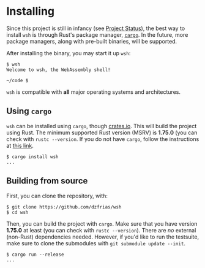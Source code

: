 # Installing

Since this project is still in infancy (see [Project Status](../status.md)), the
best way to install `wsh` is through Rust's package manager,
[`cargo`](https://doc.rust-lang.org/cargo/). In the future, more package
managers, along with pre-built binaries, will be supported.

After installing the binary, you may start it up `wsh`:

```
$ wsh
Welcome to wsh, the WebAssembly shell!

~/code $
```

`wsh` is compatible with **all** major operating systems and architectures.

## Using `cargo`

`wsh` can be installed using `cargo`, though [crates.io](https://crates.io/).
This will build the project using Rust. The minimum supported Rust version
(MSRV) is **1.75.0** (you can check with `rustc --version`. If you do not have
`cargo`, follow the instructions at
[this link](https://www.rust-lang.org/tools/install).

```
$ cargo install wsh
...
```

## Building from source

First, you can clone the repository, with:

```
$ git clone https://github.com/dzfrias/wsh
$ cd wsh
```

Then, you can build the project with `cargo`. Make sure that you have version
**1.75.0** at least (you can check with `rustc --version`). There are _no_
external (non-Rust) dependencies needed. However, if you'd like to run the
testsuite, make sure to clone the submodules with `git submodule update --init`.

```
$ cargo run --release
...
```
